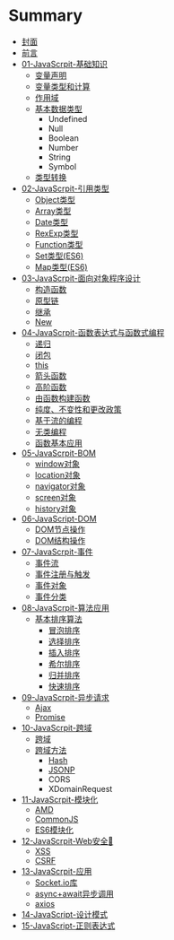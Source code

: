 # Summary

* [封面](README.md)
* [前言](INDEX.md)
* [01-JavaScrpit-基础知识](01/README.md)
  * [变量声明](01/bian-liang-sheng-ming.md)
  * [变量类型和计算](01/bian-liang-lei-xing-he-ji-suan.md)
  * [作用域](01/zuo-yong-yu.md)
  * [基本数据类型](01/shu-ju-lei-xing.md)
    * Undefined
    * Null
    * Boolean
    * Number
    * String
    * Symbol
  * [类型转换](01/lei-xing-zhuan-huan.md)
* [02-JavaScrpit-引用类型](02/README.md)
  * [Object类型](02/objectlei-xing.md)
  * [Array类型](02/arraylei-xing.md)
  * [Date类型](02/datelei-xing.md)
  * [RexExp类型](02/rexexplei-xing.md)
  * [Function类型](02/functionlei-xing.md)
  * [Set类型\(ES6\)](02/setlei-578b28-es6.md)
  * [Map类型\(ES6\)](02/maplei-578b28-es6.md)
* [03-JavaScrpit-面向对象程序设计](03/README.md)
  * [构造函数](03/gou-zao-han-shu.md)
  * [原型链](03/yuan-xing-lian.md)
  * [继承](03/ji-cheng.md)
  * [New](03/new.md)
* [04-JavaScrpit-函数表达式与函数式编程](04/README.md)
  * [递归](04/di-gui.md)
  * [闭包](04/bi-bao.md)
  * [this](04/this.md)
  * [箭头函数](04/jian-tou-han-shu.md)
  * [高阶函数](04/gao-jie-han-shu.md)
  * [由函数构建函数](04/you-han-shu-gou-jian-han-shu.md)
  * [纯度、不变性和更改政策](04/chun-du-3001-bu-bian-xing-he-geng-gai-zheng-ce.md)
  * [基于流的编程](04/ji-yu-liu-de-bian-cheng.md)
  * [无类编程](04/wu-lei-bian-cheng.md)
  * [函数基本应用](04/han-shu-ji-ben-ying-yong.md)
* [05-JavaScrpit-BOM](05/README.md)
  * [window对象](05/windowdui-xiang.md)
  * [location对象](05/locationdui-xiang.md)
  * [navigator对象](05/navigatordui-xiang.md)
  * [screen对象](05/screendui-xiang.md)
  * [history对象](05/historydui-xiang.md)
* [06-JavaScript-DOM](06/README.md)
  * [DOM节点操作](06/domjie-dian-cao-zuo.md)
  * [DOM结构操作](06/domjie-gou-cao-zuo.md)
* [07-JavaScrpit-事件](07/README.md)
  * [事件流](07/shi-jian-liu.md)
  * [事件注册与触发](07/shi-jian-zhu-ce-yu-hong-fa.md)
  * [事件对象](07/shi-jian-dui-xiang.md)
  * [事件分类](07/shi-jian-fen-lei.md)
* [08-JavaScrpit-算法应用](08/README.md)
  * [基本排序算法](08/ji-ben-pai-xu-suan-fa.md)
    * [冒泡排序](08/ji-ben-pai-xu-suan-fa/mao-pao-pai-xu.md)
    * [选择排序](08/ji-ben-pai-xu-suan-fa/xuan-ze-pai-xu.md)
    * [插入排序](08/ji-ben-pai-xu-suan-fa/cha-ru-pai-xu.md)
    * [希尔排序](08/ji-ben-pai-xu-suan-fa/xi-er-pai-xu.md)
    * [归并排序](08/ji-ben-pai-xu-suan-fa/gui-bing-pai-xu.md)
    * [快速排序](08/ji-ben-pai-xu-suan-fa/kuai-su-pai-xu.md)
* [09-JavaScrpit-异步请求](09/README.md)
  * [Ajax](09/ajax.md)
  * [Promise](09/promise.md)
* [10-JavaScrpit-跨域](10/README.md)
  * [跨域](10/kua-yu.md)
  * [跨域方法](10/kua-yu-fang-fa.md)
    * [Hash](10/kua-yu-fang-fa/hash.md)
    * [JSONP](10/kua-yu-fang-fa/jsonp.md)
    * CORS
    * XDomainRequest
* [11-JavaScrpit-模块化](11/README.md)
  * [AMD](11/amd.md)
  * [CommonJS](11/cmd.md)
  * [ES6模块化](11/es6mo-kuai-hua.md)
* [12-JavaScrpit-Web安全🔐](12/README.md)
  * [XSS](12/xss.md)
  * [CSRF](12/csrf.md)
* [13-JavaScrpit-应用](13/README.md)
  * [Socket.io库](13/socketio.md)
  * [async+await异步调用](13/async+awaityi-bu-diao-yong.md)
  * [axios](13/axios.md)
* [14-JavaScript-设计模式](14/README.md)
* [15-JavaScript-正则表达式](15/README.md)

